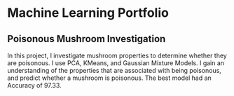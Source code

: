 # **Machine Learning Portfolio**

## **Poisonous Mushroom Investigation**
In this project, I investigate mushroom properties to determine whether they are poisonous. 
I use PCA, KMeans, and Gaussian Mixture Models. I gain an understanding of the properties that are associated with being poisonous, and predict whether a mushroom is poisonous. The best model had an Accuracy of 97.33. 
